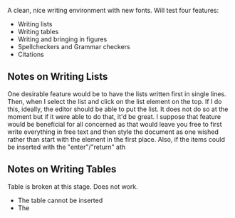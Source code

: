 A clean, nice writing environment with new fonts. Will test four features:

- Writing lists
- Writing tables
- Writing and bringing in figures
- Spellcheckers and Grammar checkers
- Citations

## Notes on Writing Lists

One desirable feature would be to have the lists written first in single lines. Then, when I select the list and click on the list element on the top. If I do this, ideally, the editor should be able to put the list. It does not do so at the moment but if it were able to do that, it'd be great. I suppose that feature would be beneficial for all concerned as that would leave you free to first write everything in free text and then style the document as one wished rather than start with the element in the first place.
Also, if the items could be inserted with the "enter"/"return" ath 

## Notes on Writing Tables
Table is broken at this stage. Does not work. 
- The table cannot be inserted
- The 




